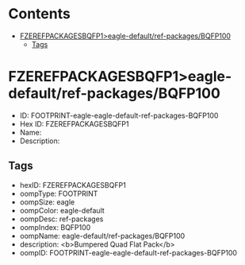 



Contents
========

* [FZEREFPACKAGESBQFP1>eagle-default/ref-packages/BQFP100](#fzerefpackagesbqfp1eagle-defaultref-packagesbqfp100)
	* [Tags](#tags)

# FZEREFPACKAGESBQFP1>eagle-default/ref-packages/BQFP100

- ID: FOOTPRINT-eagle-eagle-default-ref-packages-BQFP100
- Hex ID: FZEREFPACKAGESBQFP1
- Name: 
- Description: 

## Tags

- hexID: FZEREFPACKAGESBQFP1
- oompType: FOOTPRINT
- oompSize: eagle
- oompColor: eagle-default
- oompDesc: ref-packages
- oompIndex: BQFP100
- oompName: eagle-default/ref-packages/BQFP100
- description: &lt;b&gt;Bumpered Quad Flat Pack&lt;/b&gt;
- oompID: FOOTPRINT-eagle-eagle-default-ref-packages-BQFP100
